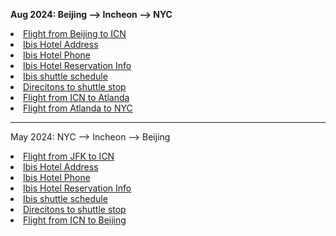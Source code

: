 <P><B>Aug 2024: Beijing --> Incheon --> NYC </B></P>
<AL>
  <LI><a href="flight_BJ_ICN" target=_blank>Flight from Beijing to ICN</a></LI>
  <LI><a href="hotel_address.jpg" target=_blank>Ibis Hotel Address</a>  </LI>
  <LI><a href="hotel_phone.jpg" target=_blank> Ibis Hotel Phone </a></LI>
  <LI><a href="hotel_reservation.jpg" target=_blank> Ibis Hotel Reservation Info</a></LI>
  <LI><a href="ibis_shuttle.pdf" target=_blank> Ibis shuttle schedule </a></LI>
  <LI><a href="shuttle.txt" target=_blank> Direcitons to shuttle stop </a></LI>
  <LI><a href="flight_ICN_ATL.jpg" target=_blank> Flight from ICN to Atlanda</a> </LI>    
  <LI><a href="flight_ATL_JFK.jpg" target=_blank> Flight from Atlanda to NYC</a> </LI>
</AL>

<hr>
<P>May 2024: NYC --> Incheon --> Beijing </P> 
<AL>
  <LI><a href="flight_JFK_ICN.jpg" target=_blank>Flight from JFK to ICN </a> </LI>
  <LI><a href="hotel_address.jpg" target=_blank>Ibis Hotel Address</a>  </LI>
  <LI><a href="hotel_phone.jpg" target=_blank> Ibis Hotel Phone </a></LI>
  <LI><a href="hotel_reservation.jpg" target=_blank> Ibis Hotel Reservation Info</a></LI>
  <LI><a href="ibis_shuttle.pdf" target=_blank> Ibis shuttle schedule </a></LI>
  <LI><a href="shuttle.txt" target=_blank> Direcitons to shuttle stop </a></LI>
  <LI><a href="flight_ICN_BJ.jpg" target=_blank> Flight from ICN to Beijing</a> </LI>
</AL>
